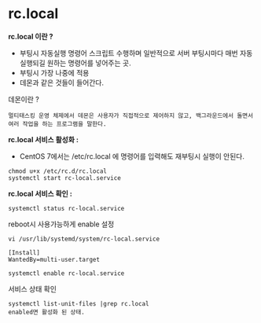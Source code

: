 # rc.local

**rc.local 이란 ?** 

* 부팅시 자동실행 명령어 스크립트 수행하며 일반적으로 서버 부팅시마다 매번 자동 실행되길 원하는 명령어를 넣어주는 곳.
* 부팅시 가장 나중에 적용
* 데몬과 같은 것들이 들어간다.

데몬이란 ? 

`멀티태스킹 운영 체제에서 데몬은 사용자가 직접적으로 제어하지 않고, 백그라운드에서 돌면서 여러 작업을 하는 프로그램을 말한다.`

**rc.local 서비스 활성화 :** 

* CentOS 7에서는 /etc/rc.local 에 명령어를 입력해도 재부팅시 실행이 안된다.

```text
chmod u+x /etc/rc.d/rc.local 
systemctl start rc-local.service
```

**rc.local 서비스 확인 :**

```text
systemctl status rc-local.service
```



reboot시 사용가능하게 enable 설정

```text
vi /usr/lib/systemd/system/rc-local.service

[Install]
WantedBy=multi-user.target

systemctl enable rc-local.service

```

서비스 상태 확인

```text
systemctl list-unit-files |grep rc.local
enabled면 활성화 된 상태.
```

